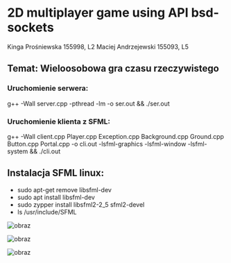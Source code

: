 # 2D multiplayer game using API bsd-sockets

Kinga Prośniewska 155998, L2
Maciej Andrzejewski 155093, L5

## Temat: Wieloosobowa gra czasu rzeczywistego

### Uruchomienie serwera:

g++ -Wall server.cpp -pthread -lm -o ser.out && ./ser.out

### Uruchomienie klienta z SFML:

g++ -Wall client.cpp Player.cpp Exception.cpp Background.cpp Ground.cpp Button.cpp Portal.cpp -o cli.out -lsfml-graphics -lsfml-window -lsfml-system && ./cli.out


## Instalacja SFML linux:
- sudo apt-get remove libsfml-dev
- sudo apt install libsfml-dev
- sudo zypper install libsfml2-2_5 sfml2-devel
- ls /usr/include/SFML

![obraz](https://github.com/user-attachments/assets/f9b10c33-1151-4c38-a98e-5d8bb716e20f)

![obraz](https://github.com/user-attachments/assets/df75c250-227d-46ec-b1a3-c589bb3c6e06)

![obraz](https://github.com/user-attachments/assets/3578763c-0e39-4e42-bac1-d4b98932bc69)





